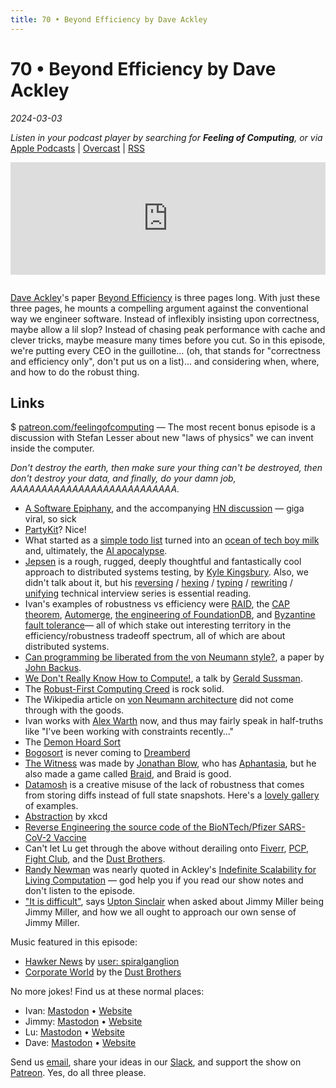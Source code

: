 ```yaml
---
title: 70 • Beyond Efficiency by Dave Ackley
---
```


# 70 • Beyond Efficiency by Dave Ackley

_2024-03-03_

_Listen in your podcast player by searching for **Feeling of Computing**, or via_ [Apple Podcasts](https://podcasts.apple.com/podcast/future-of-coding/id1265527976) \| [Overcast](https://overcast.fm/itunes1265527976) \| [RSS](https://omny.fm/shows/feeling-of-computing/playlists/podcast.rss)

<iframe src="https://omny.fm/shows/feeling-of-computing/beyond-efficiency-by-dave-ackley/embed" width="100%" height="180" frameborder="0" style="margin-bottom: 1em"></iframe>

[Dave Ackley](https://www.cs.unm.edu/~ackley/)'s paper [Beyond Efficiency](https://www.cs.unm.edu/~ackley/be-201301131528.pdf) is three pages long. With just these three pages, he mounts a compelling argument against the conventional way we engineer software. Instead of inflexibly insisting upon correctness, maybe allow a lil slop? Instead of chasing peak performance with cache and clever tricks, maybe measure many times before you cut. So in this episode, we're putting every CEO in the guillotine… (oh, that stands for "correctness and efficiency only", don't put us on a list)… and considering when, where, and how to do the robust thing.

## Links

$ [patreon.com/feelingofcomputing](https://www.patreon.com/feelingofcomputing) — The most recent bonus episode is a discussion with Stefan Lesser about new "laws of physics" we can invent inside the computer.

_Don't destroy the earth, then make sure your thing can't be destroyed, then don't destroy your data, and finally, do your damn job, AAAAAAAAAAAAAAAAAAAAAAAAAAA._

- [A Software Epiphany](https://johnwhiles.com/posts/programming-as-theory), and the accompanying [HN discussion](https://news.ycombinator.com/item?id=38324486) — giga viral, so sick
- [PartyKit](https://www.partykit.io)? Nice!
- What started as a [simple todo list](https://mastodon.social/@TodePond@mas.to/111402970410628418) turned into an [ocean of tech boy milk](https://twitter.com/tldraw/status/1724892287304646868) and, ultimately, the [AI apocalypse](https://news.ycombinator.com/item?id=38309611).
- [Jepsen](https://jepsen.io) is a rough, rugged, deeply thoughtful and fantastically cool approach to distributed systems testing, by [Kyle Kingsbury](https://aphyr.com). Also, we didn't talk about it, but his [reversing](https://aphyr.com/posts/340-reversing-the-technical-interview) / [hexing](https://aphyr.com/posts/341-hexing-the-technical-interview) / [typing](https://aphyr.com/posts/342-typing-the-technical-interview) / [rewriting](https://aphyr.com/posts/353-rewriting-the-technical-interview) / [unifying](https://aphyr.com/posts/354-unifying-the-technical-interview) technical interview series is essential reading.
- Ivan's examples of robustness vs efficiency were [RAID](https://en.wikipedia.org/wiki/RAID), the [CAP theorem](https://en.wikipedia.org/wiki/CAP_theorem), [Automerge](https://automerge.org), [the engineering of FoundationDB](https://www.youtube.com/watch?v=4fFDFbi3toc), and [Byzantine fault tolerance](https://en.wikipedia.org/wiki/Byzantine_fault)— all of which stake out interesting territory in the efficiency/robustness tradeoff spectrum, all of which are about distributed systems.
- [Can programming be liberated from the von Neumann style?](https://dl.acm.org/doi/10.1145/359576.359579), a paper by [John Backus](https://en.wikipedia.org/wiki/John_Backus).
- [We Don't Really Know How to Compute!](https://www.youtube.com/watch?v=HB5TrK7A4pI), a talk by [Gerald Sussman](https://en.wikipedia.org/wiki/Gerald_Jay_Sussman).
- The [Robust-First Computing Creed](https://andrewwalpole.com/blog/an-introduction-to-robust-first-computation/) is rock solid.
- The Wikipedia article on [von Neumann architecture](https://en.wikipedia.org/wiki/Von_Neumann_architecture) did not come through with the goods.
- Ivan works with [Alex Warth](https://alexwarth.github.io) now, and thus may fairly speak in half-truths like "I've been working with constraints recently…"
- The [Demon Hoard Sort](https://www.youtube.com/watch?v=helScS3coAE)
- [Bogosort](https://en.wikipedia.org/wiki/Bogosort) is never coming to [Dreamberd](https://github.com/TodePond/DreamBerd)
- [The Witness](<https://en.wikipedia.org/wiki/The_Witness_(2016_video_game)>) was made by [Jonathan Blow](https://en.wikipedia.org/wiki/Jonathan_Blow), who has [Aphantasia](https://en.wikipedia.org/wiki/Aphantasia), but he also made a game called [Braid](<https://en.wikipedia.org/wiki/Braid_(video_game)>), and Braid is good.
- [Datamosh](https://en.wikipedia.org/wiki/Compression_artifact#Artistic_use) is a creative misuse of the lack of robustness that comes from storing diffs instead of full state snapshots. Here's a [lovely gallery](https://eyecannndy.com/technique/glitch#datamosh) of examples.
- [Abstraction](https://xkcd.com/676/) by xkcd
- [Reverse Engineering the source code of the BioNTech/Pfizer SARS-CoV-2 Vaccine](https://berthub.eu/articles/posts/reverse-engineering-source-code-of-the-biontech-pfizer-vaccine/)
- Can't let Lu get through the above without derailing onto [Fiverr](https://en.wikipedia.org/wiki/Fiverr), [PCP](https://en.wikipedia.org/wiki/Phencyclidine), [Fight Club](https://en.wikipedia.org/wiki/Fight_Club), and the [Dust Brothers](https://en.wikipedia.org/wiki/Dust_Brothers).
- [Randy Newman](https://en.wikipedia.org/wiki/Randy_Newman) was nearly quoted in Ackley's [Indefinite Scalability for Living Computation](https://cdn.aaai.org/ojs/9802/9802-13-13330-1-2-20201228.pdf) — god help you if you read our show notes and don't listen to the episode.
- ["It is difficult"](https://www.goodreads.com/quotes/21810-it-is-difficult-to-get-a-man-to-understand-something), says [Upton Sinclair](https://en.wikipedia.org/wiki/Upton_Sinclair) when asked about Jimmy Miller being Jimmy Miller, and how we all ought to approach our own sense of Jimmy Miller.

Music featured in this episode:

- [Hawker News](https://ivanish.ca/hawker-news) by [user: spiralganglion](https://news.ycombinator.com/user?id=spiralganglion)
- [Corporate World](https://www.youtube.com/watch?v=dAtX4PjUXrM) by the [Dust Brothers](https://en.wikipedia.org/wiki/Dust_Brothers)

No more jokes! Find us at these normal places:

- Ivan: [Mastodon](https://mastodon.social/@spiralganglion) • [Website](https://ivanish.ca)
- Jimmy: [Mastodon](https://hachyderm.io/@jimmyhmiller) • [Website](https://jimmyhmiller.github.io)
- Lu: [Mastodon](https://mas.to/@TodePond) • [Website](https://www.todepond.com)
- Dave: [Mastodon](https://hachyderm.io/@livcomp) • [Website](https://www.cs.unm.edu/~ackley/)

Send us [email](mailto:hello@feelingof.com?subject=Email%20from%20a%20listener), share your ideas in our [Slack](/community), and support the show on [Patreon](http://patreon.com/feelingofcomputing). Yes, do all three please.
